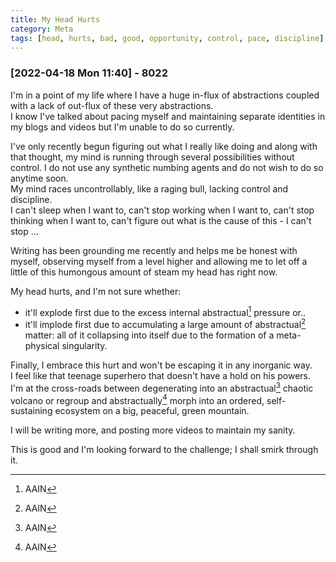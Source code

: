 ```yaml
---
title: My Head Hurts
category: Meta
tags: [head, hurts, bad, good, opportunity, control, pace, discipline]
---
```


### [2022-04-18 Mon 11:40] - 8022

I'm in a point of my life where I have a huge in-flux of abstractions
coupled with a lack of out-flux of these very abstractions.   
I know I've talked about pacing myself and maintaining separate identities
in my blogs and videos but I'm unable to do so currently.  

I've only recently begun figuring out what I really like doing and
along with that thought, my mind is running through several
possibilities without control. I do not use any synthetic numbing
agents and do not wish to do so anytime soon.  
My mind races uncontrollably, like a raging bull, lacking control and
discipline.  
I can't sleep when I want to, can't stop working when I
want to, can't stop thinking when I want to, can't figure out what is
the cause of this - I can't stop ...  

Writing has been grounding me recently and helps me be honest with
myself, observing myself from a level higher and allowing me to
let off a little of this humongous amount of steam my head has right
now.  


My head hurts, and I'm not sure whether:
 - it'll explode first due to the excess internal abstractual[^1] pressure or..
 - it'll implode first due to accumulating a large amount of abstractual[^1] matter: all of it collapsing into itself due to the formation of a meta-physical singularity.
 
 
Finally, I embrace this hurt and won't be escaping it in any
inorganic way.  
I feel like that teenage superhero
that doesn't have a hold on his powers. I'm at the cross-roads between 
degenerating into an abstractual[^1] chaotic volcano or regroup and
abstractually[^1] morph into an ordered, self-sustaining ecosystem on
a big, peaceful, green mountain.  

I will be writing more, and posting more videos to maintain my sanity.  

This is good and I'm looking forward to the challenge; I shall smirk
through it.  

[^1]: AAIN
